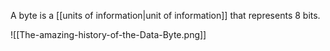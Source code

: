 A byte is a [[units of information|unit of information]] that represents 8 bits.

![[The-amazing-history-of-the-Data-Byte.png]]


